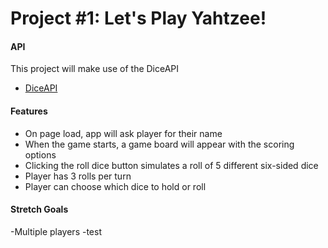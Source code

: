 # Project #1: Let's Play Yahtzee!

#### API

This project will make use of the DiceAPI

- [DiceAPI](http://roll.diceapi.com/)

#### Features

- On page load, app will ask player for their name
- When the game starts, a game board will appear with the scoring options
- Clicking the roll dice button simulates a roll of 5 different six-sided dice
- Player has 3 rolls per turn
- Player can choose which dice to hold or roll

#### Stretch Goals

-Multiple players
-test
